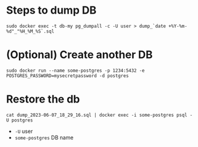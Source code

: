 # Steps to dump DB
```
sudo docker exec -t db-my pg_dumpall -c -U user > dump_`date +%Y-%m-%d"_"%H_%M_%S`.sql
```
# (Optional) Create another DB
`sudo docker run --name some-postgres -p 1234:5432 -e POSTGRES_PASSWORD=mysecretpassword -d postgres`
# Restore the db
`cat dump_2023-06-07_18_29_16.sql | docker exec -i some-postgres psql -U postgres`
- `-U` user
- `some-postgres` DB name
